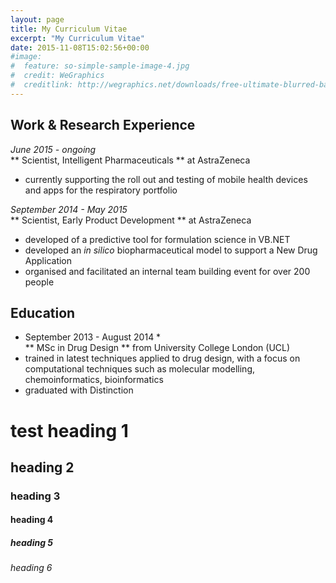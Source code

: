 ```yaml
---
layout: page
title: My Curriculum Vitae
excerpt: "My Curriculum Vitae"
date: 2015-11-08T15:02:56+00:00
#image:
#  feature: so-simple-sample-image-4.jpg
#  credit: WeGraphics
#  creditlink: http://wegraphics.net/downloads/free-ultimate-blurred-background-pack/
---
```


## Work & Research Experience  

*June 2015 - ongoing*  
** Scientist, Intelligent Pharmaceuticals ** at AstraZeneca  
* currently supporting the roll out and testing of mobile health devices and apps for the respiratory portfolio  

*September 2014 - May 2015*  
** Scientist, Early Product Development ** at AstraZeneca  
* developed of a predictive tool for formulation science in VB.NET  
* developed an *in silico* biopharmaceutical model to support a New Drug Application  
* organised and facilitated an internal team building event for over 200 people  



## Education  

* September 2013 - August 2014 *  
** MSc in Drug Design ** from University College London (UCL)  
* trained in latest techniques applied to drug design, with a focus on computational techniques such as molecular modelling, chemoinformatics, bioinformatics  
* graduated with Distinction  


# test heading 1  
## heading 2  
### heading 3  
#### heading 4  
##### heading 5  
###### heading 6  









